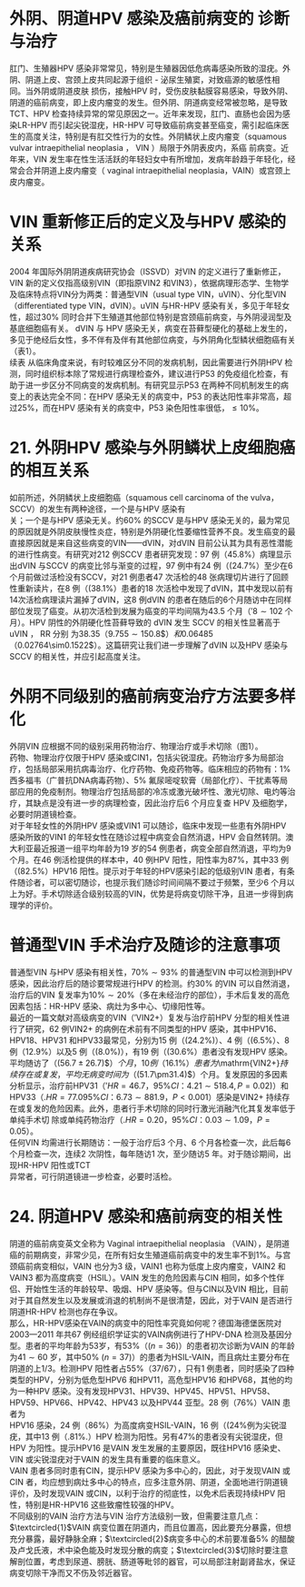 # 外阴、阴道HPV 感染及癌前病变的  诊断与治疗  
肛门、生殖器HPV 感染非常常见，特别是生殖器因低危病毒感染所致的湿疣。外阴、阴道上皮、宫颈上皮共同起源于组织 -  泌尿生殖窦，对致癌源的敏感性相同。当外阴或阴道皮肤 损伤，接触HPV 时，受伤皮肤黏膜容易感染，导致外阴、阴道的癌前病变，即上皮内瘤变的发生。但外阴、阴道病变经常被忽略，是导致TCT、HPV 检查持续异常的常见原因之一。近年来发现，肛门、直肠也会因为感染LR-HPV 而引起尖锐湿疣，HR-HPV 可导致癌前病变甚至癌变，需引起临床医生的高度关注，特别是有肛交性行为的女性。外阴鳞状上皮内瘤变（squamous vulvar intraepithelial neoplasia ， VIN ）局限于外阴表皮内，系癌 前病变。近年来，VIN 发生率在性生活活跃的年轻妇女中有所增加，发病年龄趋于年轻化，经常会合并阴道上皮内瘤变（ vaginal  intraepithelial neoplasia，VAIN）或宫颈上皮内瘤变。  
# VIN 重新修正后的定义及与HPV 感染的关系  
2004 年国际外阴阴道疾病研究协会（ISSVD）对VIN 的定义进行了重新修正，VIN 新的定义仅指高级别VIN（即指原VIN2 和VIN3），依据病理形态学、生物学及临床特点将VIN分为两类：普通型VIN（usual type VIN，uVIN）、分化型VIN（differentiated type VIN，dVIN）。uVIN 与HR-HPV 感染有关，多见于年轻女性，超过$30\%$ 同时合并下生殖道其他部位特别是宫颈癌前病变，与外阴浸润型及基底细胞癌有关。 dVIN  与 HPV 感染无关，病变在苔藓型硬化的基础上发生的，多见于绝经后女性，多不伴有及伴有其他部位病变，与外阴角化型鳞状细胞癌有关（表1）。  
续表
从临床角度来说，有时较难区分不同的发病机制，因此需要进行外阴HPV 检测，同时组织标本除了常规进行病理检查外，建议进行P53 的免疫组化检查，有助于进一步区分不同病变的发病机制。有研究显示P53 在两种不同机制发生的病变上的表达完全不同：在HPV 感染无关的病变中，P53 的表达阳性率非常高，超过$25\%$，而在HPV 感染有关的病变中，P53 染色阳性率很低，$\leqslant10\%$。  
# 21. 外阴HPV 感染与外阴鳞状上皮细胞癌的相互关系  
如前所述，外阴鳞状上皮细胞癌（squamous cell carcinoma of the vulva，SCCV）的发生有两种途径，一个是与HPV 感染有  
关；一个是与HPV 感染无关。约$60\%$ 的SCCV 是与HPV 感染无关的，最为常见的原因就是外阴皮肤慢性炎症，特别是外阴硬化性萎缩性营养不良。发生癌变的最直接原因就是来自这些病变的VIN——dVIN，对dVIN 目前公认其为具有恶性潜能的进行性病变。有研究对212 例SCCV 患者研究发现：97 例（$45.8\%$）病理显示出dVIN 与SCCV 的病变比邻与渐变的过程，97 例中有24 例（$(24.7\%$）至少在6 个月前做过活检没有SCCV，对21 例患者47 次活检的48 张病理切片进行了回顾性重新读片，在8 例（$(38.1\%$）患者的18 次活检中发现了dVIN，其中发现以前有14次活检病理读片漏掉了dVIN，这8 例dVIN 的患者在随后的6个月随访中在同样部位发现了癌变。从初次活检到发展为癌变的平均间隔为43.5 个月（$'8\sim102$ 个月）。HPV 阴性的外阴硬化性苔藓导致的 dVIN  发生 SCCV  的相关性显著高于 uVIN ， RR  分别 为38.35（$9.755\sim150.8\$）和0.06485（$0.02764\sim0.1522$）。这篇研究让我们进一步理解了dVIN 以及HPV 感染与SCCV 的相关性，并应引起高度关注。  
#  外阴不同级别的癌前病变治疗方法要多样化  
外阴VIN 应根据不同的级别采用药物治疗、物理治疗或手术切除（图1）。  
药物、物理治疗仅限于HPV 感染或CIN1，包括尖锐湿疣。药物治疗多为局部治疗，包括局部采用抗病毒治疗、化疗药物、免疫药物等。临床相应的药物有：$1\%$ 西多福韦（广普抗DNA病毒药物）、$5\%$ 氟尿嘧啶软膏（局部化疗）、干扰素等局部应用的免疫制剂。物理治疗包括局部的冷冻或激光破坏性、激光切除、电灼等治疗，其缺点是没有进一步的病理检查，因此治疗后6  个月应复查 HPV  及细胞学，必要时阴道镜检查。  
对于年轻女性的外阴HPV 感染或VIN1 可以随诊，临床中发现一些患有外阴HPV 感染所致的VIN1 的年轻女性在随诊过程中病变会自然消退，HPV 会自然转阴。澳大利亚最近报道一组平均年龄为19 岁的54 例患者，病变全部自然消退，平均为9个月。在46 例活检提供的样本中，40 例HPV 阳性，阳性率为$87\%$，其中33 例（$(82.5\%$）HPV16 阳性。提示对于年轻的HPV感染引起的低级别VIN 患者，有条件随诊者，可以密切随诊，也提示我们随诊时间间隔不要过于频繁，至少6 个月以上为好。手术切除适合级别较高的VIN，优势是将病变切除干净，且进一步得到病理学的评价。  
#  普通型VIN 手术治疗及随诊的注意事项  
普通型VIN 与HPV 感染有相关性，$70\%\sim93\%$ 的普通型VIN 中可以检测到HPV 感染，因此治疗后的随诊要常规进行HPV 的检测。约$30\%$ 的VIN 可以自然消退，治疗后的VIN 复发率为$10\%\sim20\%$（多在未经治疗的部位），手术后复发的高危因素包括：HR-HPV 感染、病灶为多中心、切缘阳性等。  
最近的一篇文献对高级病变的VIN（$\mathrm{'VIN2+}$）复发与治疗前HPV 分型的相关性进行了研究，62 例$\mathrm{VIN2+}$ 的病例在术前有不同类型的HPV 感染，其中HPV16、HPV18、HPV31 和HPV33最常见，分别为15 例（$(24.2\%)$）、4 例（$(6.5\%$）、8 例（$12.9\%$）以及5 例（$(8.0\%)$），有19 例（$(30.6\%$）患者没有发现HPV 感染。平均随访了（$(56.7\pm26.7)\$）个月，10 例（$16.1\%$）患者为$\mathrm{VIN2+}$持续存在或复发，平均无病变时间为（$(51.7\pm31.4)\$）个月。复发原因的多因素分析显示，治疗前HPV31（$'H R{=}46.7$，$95\%C I$：$4.21\sim518.4,P{=}0.02)$）和HPV33（$.H R{=}77.0$$95\%C I$：$6.73\sim881.9$，$P<0.001$）感染是$\mathrm{VIN2+}$ 持续存在或复发的危险因素。此外，患者行手术切除的同时行激光消融汽化其复发率低于单纯手术切 除或单纯药物治疗（$.H R{=}0.20$，$95\%C I$：$0.03\sim1.09$，$P{=}0.05$）。  
任何VIN 均需进行长期随访：一般于治疗后3 个月、6 个月各检查一次，此后每6 个月检查一次，连续2 次阴性，每年随访1 次，至少随访5 年。对于随诊期间，出现HR-HPV 阳性或TCT  
异常者，可行阴道镜进一步检查，必要时活检。  
# 24. 阴道HPV 感染和癌前病变的相关性  
阴道的癌前病变英文全称为 Vaginal intraepithelial neoplasia （VAIN），是阴道癌的前期病变，非常少见，在所有妇女生殖道癌前病变中的发生率不到$1\%$。与宫颈癌前病变相似，VAIN 也分为3 级，VAIN1 也称为低度上皮内瘤变，VAIN2 和VAIN3 都为高度病变（HSIL）。VAIN 发生的危险因素与CIN 相同，如多个性伴侣、开始性生活的年龄较早、吸烟、HPV 感染等。但与CIN以及VIN 相比，目前对于其自然发生以及发展或消退的机制尚不是很清楚，因此，对于VAIN 是否进行阴道HR-HPV 检测也存在争议。  
那么，HR-HPV感染在VAIN的病变中的阳性率究竟如何呢？德国海德堡医院对2003—2011 年共67 例经组织学证实的VAIN病例进行了HPV-DNA 检测及基因分型。患者的平均年龄为53岁，有$53\%$（$(n{=}36)$）的患者初次诊断为VAIN 的年龄为$41\sim60$ 岁，其中$50\%~\left(n{=}37\right)$）的患者为HSIL-VAIN，而且病灶主要分布在阴道的上1/3。检测HPV 阳性者占$55\%$（37/67），只有1 例患者，同时感染了四种类型的HPV，分别为低危型HPV6 和HPV11，高危型HPV16 和HPV68，其他的均为一种HPV 感染。没有发现HPV31、HPV39、HPV45、HPV51、HPV58、HPV59、HPV66、HPV42、HPV43 以及HPV44 亚型。28 例（$76\%$）VAIN 患者为  
HPV16 感染，24 例（$86\%$）为高度病变HSIL-VAIN，16 例（$(24\%$例为尖锐湿疣，其中13 例（$.81\%.$）HPV 检测为阳性。另有$47\%$的患者没有尖锐湿疣，但HPV 为阳性。提示HPV16 是VAIN 发生发展的主要原因，既往HPV16 感染史、VIN 或尖锐湿疣对于VAIN 的发生具有重要的临床意义。  
VAIN 患者多同时患有CIN，提示HPV 感染为多中心的，因此，对于发现VAIN 或CIN 者，均应想到病灶多中心的特点，应多注意外阴、阴道，全面地进行阴道镜评价，及时发现VAIN 或CIN，以利于治疗的彻底性，以免术后表现持续HPV 阳性，特别是HR-HPV16 这些致瘤性较强的HPV。  
不同级别的VAIN 治疗方法与VIN 治疗方法级别一致，但需要注意几点：$\textcircled{1}$VAIN 病变位置在阴道内，而且位置高，因此要充分暴露，但想充分暴露，最好静脉全麻；$\textcircled{2}$病变多中心的术前要准备$5\%$ 的醋酸及卢戈氏液，术中染色能及时发现分散的病变；$\textcircled{3}$切除时要注意解剖位置，考虑到尿道、膀胱、肠道等毗邻的器官，可以局部注射副肾盐水，保证病变切除干净而又不伤及邻近器官。  

